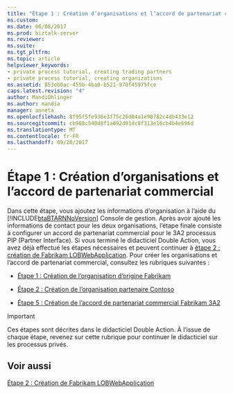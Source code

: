 ```yaml
---
title: "Étape 1 : Création d’organisations et l’accord de partenariat commercial | Documents Microsoft"
ms.custom: 
ms.date: 06/08/2017
ms.prod: biztalk-server
ms.reviewer: 
ms.suite: 
ms.tgt_pltfrm: 
ms.topic: article
helpviewer_keywords:
- private process tutorial, creating trading partners
- private process tutorial, creating organizations
ms.assetid: 853eb0ac-455b-4ba0-b521-970f45975fce
caps.latest.revision: "4"
author: MandiOhlinger
ms.author: mandia
manager: anneta
ms.openlocfilehash: 8f95f5fe936e3f75c26d04a1e90782c4db433e12
ms.sourcegitcommit: cb908c540d8f1a692d01dc8f313e16cb4b4e696d
ms.translationtype: MT
ms.contentlocale: fr-FR
ms.lasthandoff: 09/20/2017
---
```

# <a name="step-1-creating-the-organizations-and-trading-partner-agreement"></a>Étape 1 : Création d’organisations et l’accord de partenariat commercial
Dans cette étape, vous ajoutez les informations d’organisation à l’aide du [!INCLUDE[btaBTARNNoVersion](../../includes/btabtarnnoversion-md.md)] Console de gestion. Après avoir ajouté les informations de contact pour les deux organisations, l’étape finale consiste à configurer un accord de partenariat commercial pour le 3A2 processus PIP (Partner Interface). Si vous terminé le didacticiel Double Action, vous avez déjà effectué les étapes nécessaires et peuvent continuer à [étape 2 : création de Fabrikam LOBWebApplication](../../adapters-and-accelerators/accelerator-rosettanet/step-2-creating-the-fabrikam-lobwebapplication.md). Pour créer les organisations et l’accord de partenariat commercial, consultez les rubriques suivantes :  
  
-   [Étape 1 : Création de l’organisation d’origine Fabrikam](../../adapters-and-accelerators/accelerator-rosettanet/step-1-creating-the-fabrikam-home-organization.md)  
  
-   [Étape 2 : Création de l’organisation partenaire Contoso](../../adapters-and-accelerators/accelerator-rosettanet/step-2-creating-the-contoso-partner-organization.md)  
  
-   [Étape 5 : Création de l’accord de partenariat commercial Fabrikam 3A2](../../adapters-and-accelerators/accelerator-rosettanet/step-5-creating-the-fabrikam-3a2-trading-partner-agreement.md)  
  
> [!IMPORTANT]
>  Ces étapes sont décrites dans le didacticiel Double Action. À l’issue de chaque étape, revenez sur cette rubrique pour continuer le didacticiel sur les processus privés.  
  
## <a name="see-also"></a>Voir aussi  
 [Étape 2 : Création de Fabrikam LOBWebApplication](../../adapters-and-accelerators/accelerator-rosettanet/step-2-creating-the-fabrikam-lobwebapplication.md)